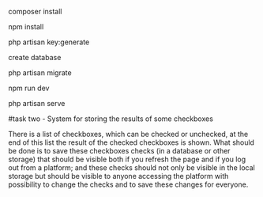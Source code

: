 composer install

npm install

php artisan key:generate 

create database

php artisan migrate

npm run dev

php artisan serve


#task two - System for storing the results of some checkboxes

There is a list of checkboxes, which can be checked or unchecked, at the end of this list the result of
the checked checkboxes is shown. What should be done is to save these checkboxes checks (in a
database or other storage) that should be visible both if you refresh the page and if you log out
from a platform; and these checks should not only be visible in the local storage but should be
visible to anyone accessing the platform with possibility to change the checks and to save these
changes for everyone.
